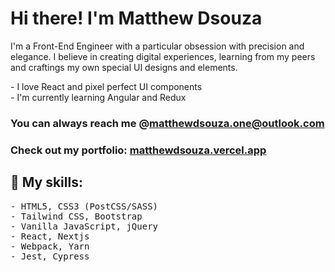# Hi there! I'm Matthew Dsouza

I'm a Front-End Engineer with a particular obsession with precision and elegance. I believe in creating digital experiences, learning from my peers and craftings my own special UI designs and elements.

<p>
- I love React and pixel perfect UI components<br/>
- I'm currently learning Angular and Redux
</p>

### You can always reach me @**matthewdsouza.one@outlook.com**

### Check out my portfolio: [matthewdsouza.vercel.app](https://matthewdsouza.vercel.app)

## :rocket: My skills:

<pre>
- HTML5, CSS3 (PostCSS/SASS)
- Tailwind CSS, Bootstrap
- Vanilla JavaScript, jQuery
- React, Nextjs
- Webpack, Yarn
- Jest, Cypress
</pre>
